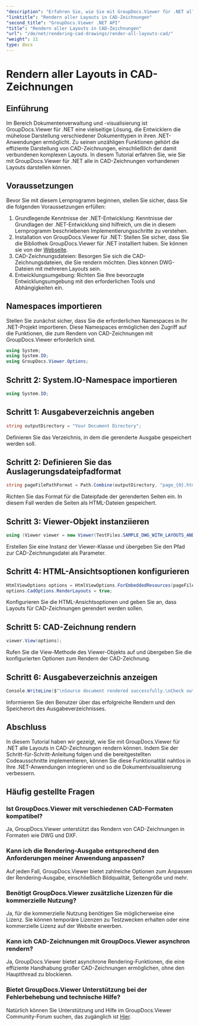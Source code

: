 ```yaml
---
"description": "Erfahren Sie, wie Sie mit GroupDocs.Viewer für .NET alle Layouts in CAD-Zeichnungen rendern. Folgen Sie unserem umfassenden Tutorial für eine nahtlose Integration."
"linktitle": "Rendern aller Layouts in CAD-Zeichnungen"
"second_title": "GroupDocs.Viewer .NET API"
"title": "Rendern aller Layouts in CAD-Zeichnungen"
"url": "/de/net/rendering-cad-drawings/render-all-layouts-cad/"
"weight": 11
type: docs
---
```

# Rendern aller Layouts in CAD-Zeichnungen

## Einführung
Im Bereich Dokumentenverwaltung und -visualisierung ist GroupDocs.Viewer für .NET eine vielseitige Lösung, die Entwicklern die mühelose Darstellung verschiedener Dokumenttypen in ihren .NET-Anwendungen ermöglicht. Zu seinen unzähligen Funktionen gehört die effiziente Darstellung von CAD-Zeichnungen, einschließlich der damit verbundenen komplexen Layouts. In diesem Tutorial erfahren Sie, wie Sie mit GroupDocs.Viewer für .NET alle in CAD-Zeichnungen vorhandenen Layouts darstellen können. 
## Voraussetzungen
Bevor Sie mit diesem Lernprogramm beginnen, stellen Sie sicher, dass Sie die folgenden Voraussetzungen erfüllen:
1. Grundlegende Kenntnisse der .NET-Entwicklung: Kenntnisse der Grundlagen der .NET-Entwicklung sind hilfreich, um die in diesem Lernprogramm beschriebenen Implementierungsschritte zu verstehen.
2. Installation von GroupDocs.Viewer für .NET: Stellen Sie sicher, dass Sie die Bibliothek GroupDocs.Viewer für .NET installiert haben. Sie können sie von der [Webseite](https://releases.groupdocs.com/viewer/net/).
3. CAD-Zeichnungsdateien: Besorgen Sie sich die CAD-Zeichnungsdateien, die Sie rendern möchten. Dies können DWG-Dateien mit mehreren Layouts sein.
4. Entwicklungsumgebung: Richten Sie Ihre bevorzugte Entwicklungsumgebung mit den erforderlichen Tools und Abhängigkeiten ein.

## Namespaces importieren
Stellen Sie zunächst sicher, dass Sie die erforderlichen Namespaces in Ihr .NET-Projekt importieren. Diese Namespaces ermöglichen den Zugriff auf die Funktionen, die zum Rendern von CAD-Zeichnungen mit GroupDocs.Viewer erforderlich sind.

```csharp
using System;
using System.IO;
using GroupDocs.Viewer.Options;
```
## Schritt 2: System.IO-Namespace importieren
```csharp
using System.IO;
```
## Schritt 1: Ausgabeverzeichnis angeben
```csharp
string outputDirectory = "Your Document Directory";
```
Definieren Sie das Verzeichnis, in dem die gerenderte Ausgabe gespeichert werden soll.
## Schritt 2: Definieren Sie das Auslagerungsdateipfadformat
```csharp
string pageFilePathFormat = Path.Combine(outputDirectory, "page_{0}.html");
```
Richten Sie das Format für die Dateipfade der gerenderten Seiten ein. In diesem Fall werden die Seiten als HTML-Dateien gespeichert.
## Schritt 3: Viewer-Objekt instanziieren
```csharp
using (Viewer viewer = new Viewer(TestFiles.SAMPLE_DWG_WITH_LAYOUTS_AND_LAYERS))
```
Erstellen Sie eine Instanz der Viewer-Klasse und übergeben Sie den Pfad zur CAD-Zeichnungsdatei als Parameter.
## Schritt 4: HTML-Ansichtsoptionen konfigurieren
```csharp
HtmlViewOptions options = HtmlViewOptions.ForEmbeddedResources(pageFilePathFormat);
options.CadOptions.RenderLayouts = true;
```
Konfigurieren Sie die HTML-Ansichtsoptionen und geben Sie an, dass Layouts für CAD-Zeichnungen gerendert werden sollen.
## Schritt 5: CAD-Zeichnung rendern
```csharp
viewer.View(options);
```
Rufen Sie die View-Methode des Viewer-Objekts auf und übergeben Sie die konfigurierten Optionen zum Rendern der CAD-Zeichnung.
## Schritt 6: Ausgabeverzeichnis anzeigen
```csharp
Console.WriteLine($"\nSource document rendered successfully.\nCheck output in {outputDirectory}.");
```
Informieren Sie den Benutzer über das erfolgreiche Rendern und den Speicherort des Ausgabeverzeichnisses.

## Abschluss
In diesem Tutorial haben wir gezeigt, wie Sie mit GroupDocs.Viewer für .NET alle Layouts in CAD-Zeichnungen rendern können. Indem Sie der Schritt-für-Schritt-Anleitung folgen und die bereitgestellten Codeausschnitte implementieren, können Sie diese Funktionalität nahtlos in Ihre .NET-Anwendungen integrieren und so die Dokumentvisualisierung verbessern.
## Häufig gestellte Fragen
### Ist GroupDocs.Viewer mit verschiedenen CAD-Formaten kompatibel?
Ja, GroupDocs.Viewer unterstützt das Rendern von CAD-Zeichnungen in Formaten wie DWG und DXF.
### Kann ich die Rendering-Ausgabe entsprechend den Anforderungen meiner Anwendung anpassen?
Auf jeden Fall, GroupDocs.Viewer bietet zahlreiche Optionen zum Anpassen der Rendering-Ausgabe, einschließlich Bildqualität, Seitengröße und mehr.
### Benötigt GroupDocs.Viewer zusätzliche Lizenzen für die kommerzielle Nutzung?
Ja, für die kommerzielle Nutzung benötigen Sie möglicherweise eine Lizenz. Sie können temporäre Lizenzen zu Testzwecken erhalten oder eine kommerzielle Lizenz auf der Website erwerben.
### Kann ich CAD-Zeichnungen mit GroupDocs.Viewer asynchron rendern?
Ja, GroupDocs.Viewer bietet asynchrone Rendering-Funktionen, die eine effiziente Handhabung großer CAD-Zeichnungen ermöglichen, ohne den Hauptthread zu blockieren.
### Bietet GroupDocs.Viewer Unterstützung bei der Fehlerbehebung und technische Hilfe?
Natürlich können Sie Unterstützung und Hilfe im GroupDocs.Viewer Community-Forum suchen, das zugänglich ist [Hier](https://forum.groupdocs.com/c/viewer/9).